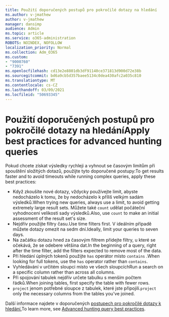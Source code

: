 ```yaml
---
title: Použití doporučených postupů pro pokročilé dotazy na hledání
ms.author: v-jmathew
author: v-jmathew
manager: dansimp
audience: Admin
ms.topic: article
ms.service: o365-administration
ROBOTS: NOINDEX, NOFOLLOW
localization_priority: Normal
ms.collection: Adm_O365
ms.custom:
- "9000760"
- "7391"
ms.openlocfilehash: cd13e2e8801db3df91140ce371813d900d72e38b
ms.sourcegitcommit: bd6a9cb5d357baee5134c0dea430afc2a035c810
ms.translationtype: MT
ms.contentlocale: cs-CZ
ms.lasthandoff: 03/09/2021
ms.locfileid: "50693345"
---
```

# <a name="apply-best-practices-for-advanced-hunting-queries"></a><span data-ttu-id="4c7d1-102">Použití doporučených postupů pro pokročilé dotazy na hledání</span><span class="sxs-lookup"><span data-stu-id="4c7d1-102">Apply best practices for advanced hunting queries</span></span>

<span data-ttu-id="4c7d1-103">Pokud chcete získat výsledky rychleji a vyhnout se časovým limitům při spouštění složitých dotazů, použijte tyto doporučené postupy:</span><span class="sxs-lookup"><span data-stu-id="4c7d1-103">To get results faster and to avoid timeouts while running complex queries, apply these best practices:</span></span>

- <span data-ttu-id="4c7d1-104">Když zkoušíte nové dotazy, vždycky používejte limit, abyste nedocházelo k tomu, že by nedocházelo k příliš velkým sadám výsledků.</span><span class="sxs-lookup"><span data-stu-id="4c7d1-104">When trying new queries, always use a limit, to avoid getting extremely large result sets.</span></span> <span data-ttu-id="4c7d1-105">Můžete také `count` udělat počáteční vyhodnocení velikosti sady výsledků.</span><span class="sxs-lookup"><span data-stu-id="4c7d1-105">Also, use `count` to make an initial assessment of the result set's size.</span></span>
- <span data-ttu-id="4c7d1-106">Nejdřív použijte filtry času.</span><span class="sxs-lookup"><span data-stu-id="4c7d1-106">Use time filters first.</span></span> <span data-ttu-id="4c7d1-107">V ideálním případě můžete dotazy omezit na sedm dní.</span><span class="sxs-lookup"><span data-stu-id="4c7d1-107">Ideally, limit your queries to seven days.</span></span>
- <span data-ttu-id="4c7d1-108">Na začátku dotazu hned za časovým filtrem přidejte filtry, u které se očekává, že se odebere většina dat.</span><span class="sxs-lookup"><span data-stu-id="4c7d1-108">In the beginning of a query, right after the time filter, add the filters expected to remove most of the data.</span></span>
- <span data-ttu-id="4c7d1-109">Při hledání úplných tokenů použijte `has` operátor místo `contains` .</span><span class="sxs-lookup"><span data-stu-id="4c7d1-109">When looking for full tokens, use the `has` operator rather than `contains`.</span></span>
- <span data-ttu-id="4c7d1-110">Vyhledávání v určitém sloupci místo ve všech sloupcích</span><span class="sxs-lookup"><span data-stu-id="4c7d1-110">Run a search on a specific column rather than across all columns.</span></span>
- <span data-ttu-id="4c7d1-111">Při spojování tabulek nejdřív určete tabulku s menším počtem řádků.</span><span class="sxs-lookup"><span data-stu-id="4c7d1-111">When joining tables, first specify the table with fewer rows.</span></span>
- <span data-ttu-id="4c7d1-112">`project` jenom potřebné sloupce z tabulek, které jste připojili.</span><span class="sxs-lookup"><span data-stu-id="4c7d1-112">`project` only the necessary columns from the tables you've joined.</span></span>

<span data-ttu-id="4c7d1-113">Další informace najdete v doporučených [postupech pro pokročilé dotazy k hledání.](https://go.microsoft.com/fwlink/?linkid=2144812)</span><span class="sxs-lookup"><span data-stu-id="4c7d1-113">To learn more, see [Advanced hunting query best practices](https://go.microsoft.com/fwlink/?linkid=2144812).</span></span>
